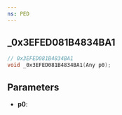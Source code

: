 ```yaml
---
ns: PED
---
```

## _0x3EFED081B4834BA1

```c
// 0x3EFED081B4834BA1
void _0x3EFED081B4834BA1(Any p0);
```

## Parameters
* **p0**:
